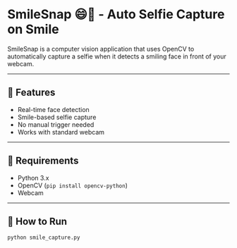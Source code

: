 # SmileSnap 😄📸 - Auto Selfie Capture on Smile

SmileSnap is a computer vision application that uses OpenCV to automatically capture a selfie when it detects a smiling face in front of your webcam.

---

## 🎯 Features

- Real-time face detection
- Smile-based selfie capture
- No manual trigger needed
- Works with standard webcam

---

## 🔧 Requirements

- Python 3.x
- OpenCV (`pip install opencv-python`)
- Webcam

---

## 🚀 How to Run

```bash
python smile_capture.py
